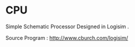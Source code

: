 # CPU
Simple Schematic Processor Designed in Logisim .  

Source Program : http://www.cburch.com/logisim/
